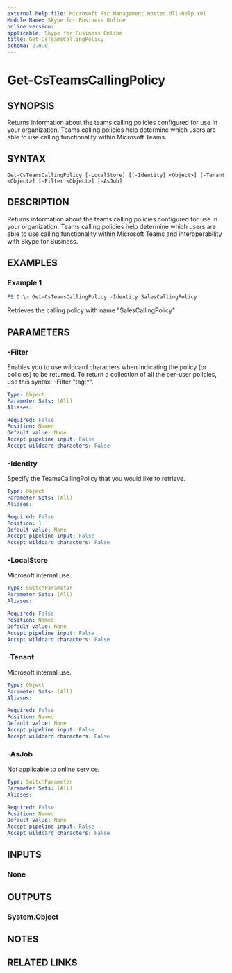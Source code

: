 ```yaml
---
external help file: Microsoft.Rtc.Management.Hosted.dll-help.xml
Module Name: Skype for Business Online
online version:
applicable: Skype for Business Online
title: Get-CsTeamsCallingPolicy
schema: 2.0.0
---
```


# Get-CsTeamsCallingPolicy

## SYNOPSIS

Returns information about the teams calling policies configured for use in your organization.
Teams calling policies help determine which users are able to use calling functionality within Microsoft Teams.

## SYNTAX

```
Get-CsTeamsCallingPolicy [-LocalStore] [[-Identity] <Object>] [-Tenant <Object>] [-Filter <Object>] [-AsJob]
```

## DESCRIPTION

Returns information about the teams calling policies configured for use in your organization.
Teams calling policies help determine which users are able to use calling functionality within Microsoft Teams and interoperability with Skype for Business.

## EXAMPLES

### Example 1
```powershell
PS C:\> Get-CsTeamsCallingPolicy -Identity SalesCallingPolicy
```

Retrieves the calling policy with name "SalesCallingPolicy"

## PARAMETERS

### -Filter
Enables you to use wildcard characters when indicating the policy (or policies) to be returned.
To return a collection of all the per-user policies, use this syntax: -Filter "tag:*".

```yaml
Type: Object
Parameter Sets: (All)
Aliases:

Required: False
Position: Named
Default value: None
Accept pipeline input: False
Accept wildcard characters: False
```

### -Identity
Specify the TeamsCallingPolicy that you would like to retrieve.

```yaml
Type: Object
Parameter Sets: (All)
Aliases:

Required: False
Position: 1
Default value: None
Accept pipeline input: False
Accept wildcard characters: False
```

### -LocalStore
Microsoft internal use.

```yaml
Type: SwitchParameter
Parameter Sets: (All)
Aliases:

Required: False
Position: Named
Default value: None
Accept pipeline input: False
Accept wildcard characters: False
```

### -Tenant
Microsoft internal use.

```yaml
Type: Object
Parameter Sets: (All)
Aliases:

Required: False
Position: Named
Default value: None
Accept pipeline input: False
Accept wildcard characters: False
```

### -AsJob
Not applicable to online service.

```yaml
Type: SwitchParameter
Parameter Sets: (All)
Aliases:

Required: False
Position: Named
Default value: None
Accept pipeline input: False
Accept wildcard characters: False
```

## INPUTS

### None


## OUTPUTS

### System.Object

## NOTES

## RELATED LINKS
